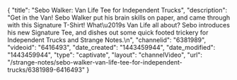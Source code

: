 {
    "title": "Sebo Walker: Van Life Tee for Independent Trucks",
    "description": "Get in the Van! Sebo Walker put his brain skills on paper, and came through with this Signature T-Shirt! What\u2019s Van Life all about? Sebo introduces his new Signature Tee, and dishes out some quick footed trickery for Independent Trucks and Strange Notes.\n",
    "channelid": "6381989",
    "videoid": "6416493",
    "date_created": "1443459944",
    "date_modified": "1443459944",
    "type": "captivate",
    "layout": "channelVideo",
    "url": "\/strange-notes\/sebo-walker-van-life-tee-for-independent-trucks\/6381989-6416493"
}